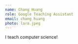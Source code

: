 ```yaml
---
name: Chang Huang
role: Google Teaching Assistant
email: chang huang
photo: lara.jpeg
---
```


<!-- [Schedule an appointment](https://calendly.com/laralinmcc){: .btn .btn-outline } -->

I teach computer science!